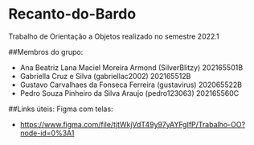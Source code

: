 # Recanto-do-Bardo
Trabalho de Orientação a Objetos realizado no semestre 2022.1

##Membros do grupo:
- Ana Beatriz Lana Maciel Moreira Armond (SilverBlitzy) 202165501B
- Gabriella Cruz e Silva (gabriellac2002) 202165512B
- Gustavo Carvalhaes da Fonseca Ferreira (gustavirus) 202065522B
- Pedro Souza Pinheiro da Silva Araujo (pedro123063) 202165560C

##Links úteis:
Figma com telas:
- https://www.figma.com/file/tjtWkjVdT49y97yAYFgIfP/Trabalho-OO?node-id=0%3A1

